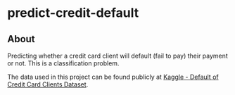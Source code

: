 # predict-credit-default

## About

Predicting whether a credit card client will default (fail to pay) their payment or not. This is a classification problem.

The data used in this project can be found publicly at [Kaggle - Default of Credit Card Clients Dataset](https://www.kaggle.com/uciml/default-of-credit-card-clients-dataset).
